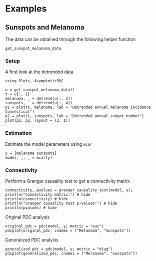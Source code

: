 # Examples

## Sunspots and Melanoma

The data can be obtained through the following helper function

```@docs
get_sunspot_melanoma_data
```

### Setup

A first look at the detrended data

```@setup sunspot_melanoma
using Plots, AsymptoticPDC

```

```@example sunspot_melanoma
u = get_sunspot_melanoma_data()
t = u[:, 1]
melanoma, _ = detrend(u[:, 3])
sunspots, _ = detrend(u[:, 4])
p1 = plot(t, melanoma, lab = "Detrended annual melanoma incidence Connecticut")
p2 = plot(t, sunspots, lab = "Detrended annual sunpot number")
plot(p1, p2, layout = (2, 1))
```

### Estimation
Estimate the model parameters using `mcar`

```@example sunspot_melanoma
y = [melanoma sunspots]
model, _, _ = mcar(y)
```

### Connectivity

Perform a Granger causality test to get a connectivity matrix

```@example sunspot_melanoma
connectivity, pvalues = granger_causality_test(model, y);
println("Connectivity matrix:") # hide
println(connectivity) # hide
println("Granger causality test p-values:") # hide
println(pvalues) # hide
```

Original PDC analysis

```@example sunspot_melanoma
original_pdc = pdc(model, y; metric = "euc")
pdcplot(original_pdc, cnames = ["Melanoma", "Sunspots"])
```

Generalized PDC analysis

```@example sunspot_melanoma
generalized_pdc = pdc(model, y; metric = "diag")
pdcplot(generalized_pdc, cnames = ["Melanoma", "Sunspots"])
```